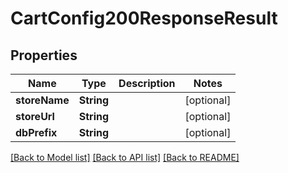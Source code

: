 # CartConfig200ResponseResult

## Properties
Name | Type | Description | Notes
------------ | ------------- | ------------- | -------------
**storeName** | **String** |  | [optional] 
**storeUrl** | **String** |  | [optional] 
**dbPrefix** | **String** |  | [optional] 

[[Back to Model list]](../README.md#documentation-for-models) [[Back to API list]](../README.md#documentation-for-api-endpoints) [[Back to README]](../README.md)


